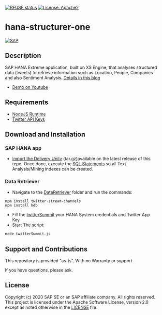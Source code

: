 [![REUSE status](https://api.reuse.software/badge/github.com/SAP-samples/hana-structurer-one)](https://api.reuse.software/info/github.com/SAP-samples/hana-structurer-one)
[![License: Apache2](https://img.shields.io/badge/License-Apache2-green.svg)](https://opensource.org/licenses/Apache-2.0)
# hana-structurer-one
[![SAP](https://i.imgur.com/Dny1qdn.png)](#)

## Description
SAP HANA Extreme application, built on XS Engine,  that analyses structured data (tweets) to retrieve information such as Location, People, Companies and also Sentiment Analysis. [Details in this blog](https://blogs.sap.com/2015/07/03/sap-hana-real-time-sentiment-analysis-and-text-mining-app/)

 * [Demo on Youtube](https://www.youtube.com/watch?v=q6dCTP9AkbA)

## Requirements
* [NodeJS Runtime](https://nodejs.org/en/download/)
* [Twitter API Keys](https://apps.twitter.com/)

## Download and Installation

### SAP HANA app
* [Import the Delivery Unity](https://help.sap.com/viewer/52715f71adba4aaeb480d946c742d1f6/2.0.03/en-US/e6c0c1f7373f417894e1f73be9f0e2fd.html) (tar.gz)available on the latest release of this repo. Once done, execute the [SQL Statements](SQL/CreateIndexes.sql) so all Text Analysis/Mining indexes can be created.

### Data Retriever
* Navigate to the [DataRetriever](DataRetriever) folder and run the commands:
```sh
npm install twitter-stream-channels
npm install hdb
```
* Fill the [twitterSummit](DataRetriever/twitterSummit.js) your HANA System credentials and Twitter App Key
* Start The script: 
```sh
node twitterSummit.js
```

## Support and Contributions  
This repository is provided "as-is". With no Warranty or support

If you have questions, please ask.

## License
Copyright (c) 2020 SAP SE or an SAP affiliate company. All rights reserved. This project is licensed under the Apache Software License, version 2.0 except as noted otherwise in the [LICENSE](LICENSES/Apache-2.0.txt) file.
